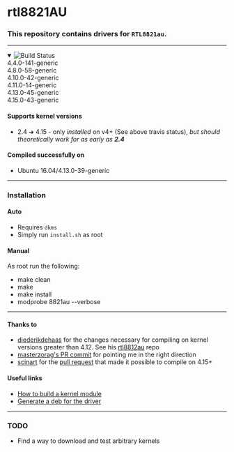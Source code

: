 # rtl8821AU

### This repository contains drivers for `RTL8821au`.

---

<details open>
<summary>
<img src="https://travis-ci.com/smac89/rtl8821au.svg?branch=staging-5.2.6.2_23547.20170814_COEX20170206-6760" alt="Build Status">
<a href="https://travis-ci.com/smac89/rtl8821au" target="_blank"></a>
</img>
</summary>
4.4.0-141-generic<br/>
4.8.0-58-generic<br/>
4.10.0-42-generic<br/>
4.11.0-14-generic<br/>
4.13.0-45-generic<br/>
4.15.0-43-generic
</details>

#### Supports kernel versions
- 2.4 ➜ 4.15 - only *installed* on v4+ (See above travis status), *but should theoretically work for as early as **2.4***

#### Compiled successfully on
- Ubuntu 16.04/4.13.0-39-generic

---
### Installation

#### Auto
- Requires `dkms`
- Simply run `install.sh` as root

#### Manual
As root run the following:
- make clean
- make
- make install
- modprobe 8821au --verbose

---
#### Thanks to
- [diederikdehaas](https://github.com/diederikdehaas) for the changes necessary for compiling on kernel versions greater than 4.12. See his [rtl8812au](https://github.com/diederikdehaas/rtl8812AU) repo
- [masterzorag's PR commit](https://github.com/masterzorag/RTL8192EU-linux/pull/4/commits/6833e247c0b5f32b736c30c8935ef9a709544bc4) for pointing me in the right direction
- [scinart](https://github.com/scinart) for the [pull request](https://github.com/smac89/rtl8821au/pull/4) that made it possible to compile on 4.15+

#### Useful links
- [How to build a kernel module](http://xmodulo.com/build-kernel-module-dkms-linux.html)
- [Generate a deb for the driver](https://wiki.kubuntu.org/Kernel/Dev/DKMSPackaging#Generate_DKMS_deb)

---
### TODO
- Find a way to download and test arbitrary kernels
